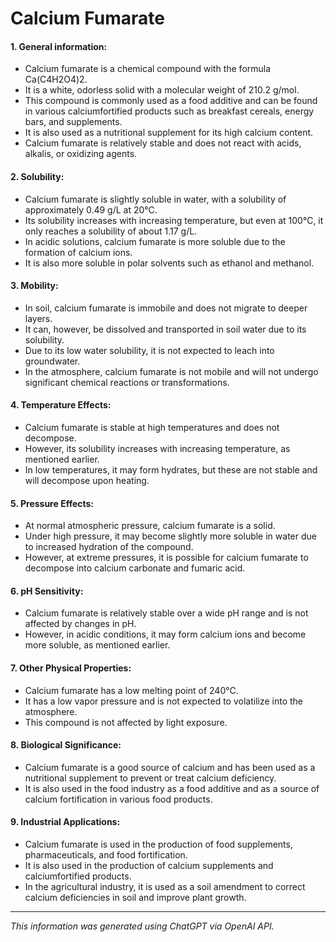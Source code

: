 # Calcium Fumarate
#### 1. General information:
*  Calcium fumarate is a chemical compound with the formula Ca(C4H2O4)2.
*  It is a white, odorless solid with a molecular weight of 210.2 g/mol.
*  This compound is commonly used as a food additive and can be found in various calciumfortified products such as breakfast cereals, energy bars, and supplements.
*  It is also used as a nutritional supplement for its high calcium content.
*  Calcium fumarate is relatively stable and does not react with acids, alkalis, or oxidizing agents.
#### 2. Solubility:
*  Calcium fumarate is slightly soluble in water, with a solubility of approximately 0.49 g/L at 20°C.
*  Its solubility increases with increasing temperature, but even at 100°C, it only reaches a solubility of about 1.17 g/L.
*  In acidic solutions, calcium fumarate is more soluble due to the formation of calcium ions.
*  It is also more soluble in polar solvents such as ethanol and methanol.
#### 3. Mobility:
*  In soil, calcium fumarate is immobile and does not migrate to deeper layers.
*  It can, however, be dissolved and transported in soil water due to its solubility.
*  Due to its low water solubility, it is not expected to leach into groundwater.
*  In the atmosphere, calcium fumarate is not mobile and will not undergo significant chemical reactions or transformations.
#### 4. Temperature Effects:
*  Calcium fumarate is stable at high temperatures and does not decompose.
*  However, its solubility increases with increasing temperature, as mentioned earlier.
*  In low temperatures, it may form hydrates, but these are not stable and will decompose upon heating.
#### 5. Pressure Effects:
*  At normal atmospheric pressure, calcium fumarate is a solid.
*  Under high pressure, it may become slightly more soluble in water due to increased hydration of the compound.
*  However, at extreme pressures, it is possible for calcium fumarate to decompose into calcium carbonate and fumaric acid.
#### 6. pH Sensitivity:
*  Calcium fumarate is relatively stable over a wide pH range and is not affected by changes in pH.
*  However, in acidic conditions, it may form calcium ions and become more soluble, as mentioned earlier.
#### 7. Other Physical Properties:
*  Calcium fumarate has a low melting point of 240°C.
*  It has a low vapor pressure and is not expected to volatilize into the atmosphere.
*  This compound is not affected by light exposure.
#### 8. Biological Significance:
*  Calcium fumarate is a good source of calcium and has been used as a nutritional supplement to prevent or treat calcium deficiency.
*  It is also used in the food industry as a food additive and as a source of calcium fortification in various food products.
#### 9. Industrial Applications:
*  Calcium fumarate is used in the production of food supplements, pharmaceuticals, and food fortification.
*  It is also used in the production of calcium supplements and calciumfortified products.
*  In the agricultural industry, it is used as a soil amendment to correct calcium deficiencies in soil and improve plant growth.
______________________________________________________________
*This information was generated using ChatGPT via OpenAI API.*